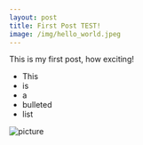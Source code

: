 ```yaml
---
layout: post
title: First Post TEST!
image: /img/hello_world.jpeg
---
```


This is my first post, how exciting!

- This
- is
- a
- bulleted
- list

![picture](https://ichef.bbci.co.uk/news/660/cpsprodpb/67CF/production/_108857562_mediaitem108857561.jpg)
